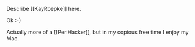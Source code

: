 

Describe [[KayRoepke]] here.

Ok :-)

Actually more of a [[PerlHacker]], but in my copious free time I enjoy my Mac.